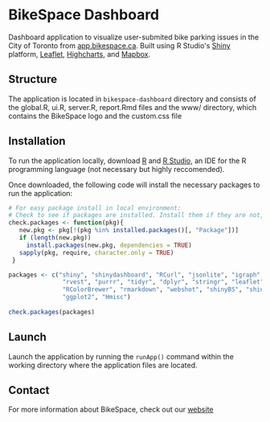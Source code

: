 # BikeSpace Dashboard

Dashboard application to visualize user-submited bike parking issues in the City
of Toronto from [app.bikespace.ca](https://app.bikespace.ca/). Built using R Studio's 
[Shiny](https://shiny.rstudio.com/) platform, [Leaflet](https://leafletjs.com/), [Highcharts](https://www.highcharts.com/), and [Mapbox](https://www.mapbox.com/).

## Structure

The application  is located in `bikespace-dashboard` directory and consists of the global.R, ui.R, server.R, report.Rmd files and the www/ directory, which contains the BikeSpace logo and the custom.css file

## Installation

To run the application locally, download [R](https://www.r-project.org/) and [R Studio](https://www.rstudio.com/), an IDE for the R programming language (not necessary but highly reccomended).

Once downloaded, the following code will install the necessary packages to run the application:

```r
# For easy package install in local environment:
# Check to see if packages are installed. Install them if they are not, then load them into the R session.
check.packages <- function(pkg){
   new.pkg <- pkg[!(pkg %in% installed.packages()[, "Package"])]
   if (length(new.pkg))
     install.packages(new.pkg, dependencies = TRUE)
   sapply(pkg, require, character.only = TRUE)
 }

packages <- c("shiny", "shinydashboard", "RCurl", "jsonlite", "igraph","highcharter",
               "rvest", "purrr", "tidyr", "dplyr", "stringr", "leaflet", "htmltools",
               "RColorBrewer", "rmarkdown", "webshot", "shinyBS", "shinyjs", "shinyWidgets",
               "ggplot2", "Hmisc")
 
check.packages(packages)

```
## Launch

Launch the application by running the ```runApp()``` command within the working directory where the application files are located.

## Contact

For more information about BikeSpace, check out our [website](http://www.bikespace.ca/)


